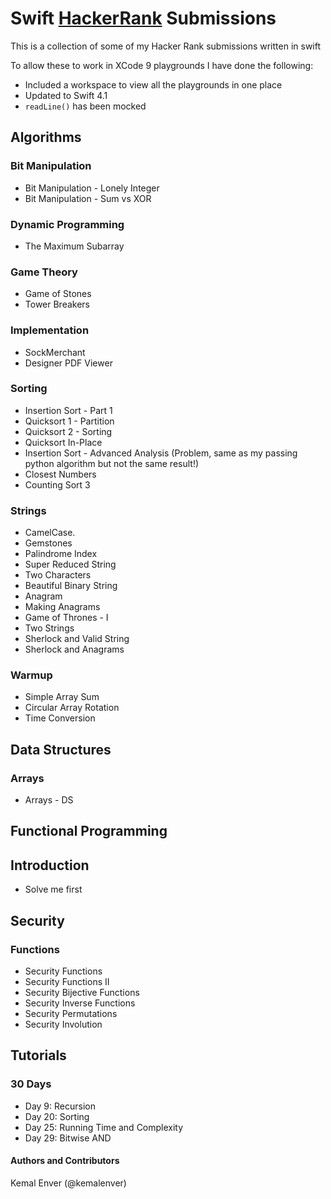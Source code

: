 # Swift [HackerRank](https://www.hackerrank.com) Submissions 

This is a collection of some of my Hacker Rank submissions written in swift

To allow these to work in XCode 9 playgrounds I have done the following:

* Included a workspace to view all the playgrounds in one place
* Updated to Swift 4.1
* `readLine()` has been mocked

## Algorithms

### Bit Manipulation
* Bit Manipulation - Lonely Integer
* Bit Manipulation - Sum vs XOR

### Dynamic Programming
* The Maximum Subarray

### Game Theory
* Game of Stones
* Tower Breakers

### Implementation
* SockMerchant
* Designer PDF Viewer

### Sorting
* Insertion Sort - Part 1
* Quicksort 1 - Partition
* Quicksort 2 - Sorting
* Quicksort In-Place
* Insertion Sort - Advanced Analysis (Problem, same as my passing python algorithm but not the same result!)
* Closest Numbers
* Counting Sort 3

### Strings
* CamelCase.
* Gemstones
* Palindrome Index
* Super Reduced String
* Two Characters
* Beautiful Binary String
* Anagram
* Making Anagrams
* Game of Thrones - I
* Two Strings
* Sherlock and Valid String
* Sherlock and Anagrams

### Warmup
* Simple Array Sum
* Circular Array Rotation
* Time Conversion

## Data Structures

### Arrays
* Arrays - DS

## Functional Programming
## Introduction
* Solve me first

## Security
### Functions
* Security Functions
* Security Functions II
* Security Bijective Functions
* Security Inverse Functions
* Security Permutations
* Security Involution

## Tutorials
### 30 Days
* Day 9: Recursion
* Day 20: Sorting
* Day 25: Running Time and Complexity
* Day 29: Bitwise AND

#### Authors and Contributors
Kemal Enver (@kemalenver) 
